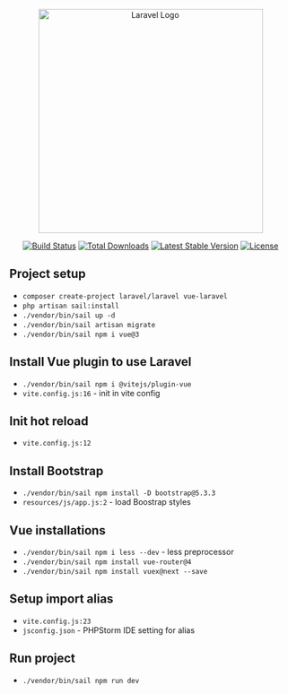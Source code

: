<p align="center"><a href="https://laravel.com" target="_blank"><img src="https://raw.githubusercontent.com/laravel/art/master/logo-lockup/5%20SVG/2%20CMYK/1%20Full%20Color/laravel-logolockup-cmyk-red.svg" width="400" alt="Laravel Logo"></a></p>

<p align="center">
<a href="https://github.com/laravel/framework/actions"><img src="https://github.com/laravel/framework/workflows/tests/badge.svg" alt="Build Status"></a>
<a href="https://packagist.org/packages/laravel/framework"><img src="https://img.shields.io/packagist/dt/laravel/framework" alt="Total Downloads"></a>
<a href="https://packagist.org/packages/laravel/framework"><img src="https://img.shields.io/packagist/v/laravel/framework" alt="Latest Stable Version"></a>
<a href="https://packagist.org/packages/laravel/framework"><img src="https://img.shields.io/packagist/l/laravel/framework" alt="License"></a>
</p>

## Project setup

* ``composer create-project laravel/laravel vue-laravel``
* ``php artisan sail:install``
* ``./vendor/bin/sail up -d``
* ``./vendor/bin/sail artisan migrate``
* ``./vendor/bin/sail npm i vue@3``

## Install Vue plugin to use Laravel

* ``./vendor/bin/sail npm i @vitejs/plugin-vue``
* ``vite.config.js:16`` - init in vite config

## Init hot reload

* ``vite.config.js:12``

## Install Bootstrap

* ``./vendor/bin/sail npm install -D bootstrap@5.3.3``
* ``resources/js/app.js:2`` - load Boostrap styles

## Vue installations

* ``./vendor/bin/sail npm i less --dev`` - less preprocessor
* ``./vendor/bin/sail npm install vue-router@4``
* ``./vendor/bin/sail npm install vuex@next --save``

## Setup import alias

* ``vite.config.js:23``
* ``jsconfig.json`` - PHPStorm IDE setting for alias

## Run project

* ``./vendor/bin/sail npm run dev``
